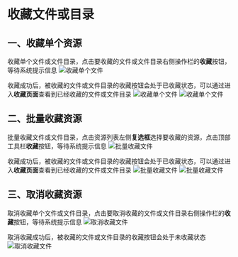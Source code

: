 # 收藏文件或目录
## 一、收藏单个资源
收藏单个文件或文件目录，点击要收藏的文件或文件目录右侧操作栏的**收藏**按钮，等待系统提示信息
![收藏单个文件](/pic/project/collection/collection1.jpg)

收藏成功后，被收藏的文件或文件目录的收藏按钮会处于已收藏状态，可以通过进入**收藏页面**查看到已经收藏的文件或文件目录
![收藏单个文件](/pic/project/collection/collection2.jpg)
![收藏单个文件](/pic/project/collection/collection3.jpg)

## 二、批量收藏资源
批量收藏文件或文件目录，点击资源列表左侧**复选框**选择要收藏的资源，点击顶部工具栏**收藏**按钮，等待系统提示信息
![批量收藏文件](/pic/project/collection/collection4.jpg)


收藏成功后，被收藏的文件或文件目录的收藏按钮会处于已收藏状态，可以通过进入**收藏页面**查看到已经收藏的文件或文件目录
![批量收藏文件](/pic/project/collection/collection5.jpg)
![批量收藏文件](/pic/project/collection/collection6.jpg)


## 三、取消收藏资源
取消收藏单个文件或文件目录，点击要取消收藏的文件或文件目录右侧操作栏的**收藏**按钮，等待系统提示信息
![取消收藏文件](/pic/project/collection/collection7.jpg)

取消收藏成功后，被收藏的文件或文件目录的收藏按钮会处于未收藏状态
![取消收藏文件](/pic/project/collection/collection8.jpg)